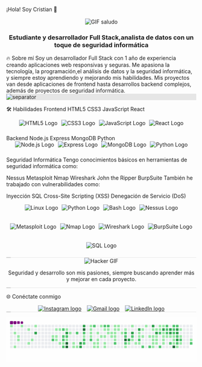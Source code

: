 ¡Hola! Soy Cristian 👋
<p align="center"> <img src="https://user-images.githubusercontent.com/74038190/214644152-52f47eb3-5e31-4f47-8758-05c9468d5596.gif" alt="GIF saludo" style="vertical-align: middle; width: 55px; height: 75px;" /> <h3 align="center">Estudiante y desarrollador Full Stack,analista de datos con un toque de seguridad informática</h3> </p>
🔥 Sobre mí
Soy un desarrollador Full Stack con 1 año de experiencia creando aplicaciones web responsivas y seguras. Me apasiona la tecnología, la programación,el análisis de datos y la seguridad informática, y siempre estoy aprendiendo y mejorando mis habilidades. Mis proyectos van desde aplicaciones de frontend hasta desarrollos backend complejos, además de proyectos de seguridad informática.

<img style="display: block; margin: auto; background-color: hsl(0, 0%, 90%); width: 100vw; height: auto;" src="https://user-images.githubusercontent.com/74038190/212284115-f47cd8ff-2ffb-4b04-b5bf-4d1c14c0247f.gif" alt="separator" />

🛠️ Habilidades
Frontend
HTML5
CSS3
JavaScript
React
<div style="display: flex; justify-content: center; gap: 10px;"> <img src="https://cdn.jsdelivr.net/gh/devicons/devicon/icons/html5/html5-original.svg" height="40" alt="HTML5 Logo"/> <img src="https://cdn.jsdelivr.net/gh/devicons/devicon/icons/css3/css3-original.svg" height="40" alt="CSS3 Logo"/> <img src="https://cdn.jsdelivr.net/gh/devicons/devicon/icons/javascript/javascript-original.svg" height="40" alt="JavaScript Logo"/> <img src="https://cdn.jsdelivr.net/gh/devicons/devicon/icons/react/react-original.svg" height="40" alt="React Logo"/> </div>
Backend
Node.js
Express
MongoDB
Python
<div style="display: flex; justify-content: center; gap: 10px;"> <img src="https://cdn.jsdelivr.net/gh/devicons/devicon/icons/nodejs/nodejs-original.svg" height="40" alt="Node.js Logo"/> <img src="https://cdn.jsdelivr.net/gh/devicons/devicon/icons/express/express-original.svg" height="40" alt="Express Logo"/> <img src="https://cdn.jsdelivr.net/gh/devicons/devicon/icons/mongodb/mongodb-original.svg" height="40" alt="MongoDB Logo"/> <img src="https://cdn.jsdelivr.net/gh/devicons/devicon/icons/python/python-original.svg" height="40" alt="Python Logo"/> </div>
Seguridad Informática
Tengo conocimientos básicos en herramientas de seguridad informática como:

Nessus
Metasploit
Nmap
Wireshark
John the Ripper
BurpSuite
También he trabajado con vulnerabilidades como:

Inyección SQL
Cross-Site Scripting (XSS)
Denegación de Servicio (DoS)
<div style="display: flex; justify-content: center; gap: 10px; flex-wrap: wrap;"> <img src="https://cdn.jsdelivr.net/gh/devicons/devicon/icons/linux/linux-original.svg" height="40" alt="Linux Logo"/> <img src="https://cdn.jsdelivr.net/gh/devicons/devicon/icons/python/python-original.svg" height="40" alt="Python Logo"/> <img src="https://cdn.jsdelivr.net/gh/devicons/devicon/icons/bash/bash-original.svg" height="40" alt="Bash Logo"/> <img src="https://upload.wikimedia.org/wikipedia/commons/4/48/Nessus-logo.svg" height="40" alt="Nessus Logo"/> <img src="https://upload.wikimedia.org/wikipedia/commons/8/88/Metasploit-logo.svg" height="40" alt="Metasploit Logo"/> <img src="https://upload.wikimedia.org/wikipedia/commons/3/34/Nmap_logo.png" height="40" alt="Nmap Logo"/> <img src="https://upload.wikimedia.org/wikipedia/commons/5/53/Wireshark_Logo.svg" height="40" alt="Wireshark Logo"/> <img src="https://upload.wikimedia.org/wikipedia/commons/3/3c/Burp_suite_logo.svg" height="40" alt="BurpSuite Logo"/> <img src="https://cdn.jsdelivr.net/gh/devicons/devicon/icons/mysql/mysql-original.svg" height="40" alt="SQL Logo"/> </div>
<img style="display: block; margin: auto; background-color: hsl(0, 0%, 90%);" src="https://user-images.githubusercontent.com/74038190/212284115-f47cd8ff-2ffb-4b04-b5bf-4d1c14c0247f.gif" width="100%" height="1" alt="separator" />

<div align="center"> <img src="https://media1.tenor.com/images/1cc06bb6e5b82e70b689e3ff17ec0a2d/tenor.gif" width="400" height="auto" alt="Hacker GIF" /> <p align="center"> Seguridad y desarrollo son mis pasiones, siempre buscando aprender más y mejorar en cada proyecto. </p> </div>
<img style="display: block; margin: auto; background-color: hsl(0, 0%, 90%);" src="https://user-images.githubusercontent.com/74038190/212284115-f47cd8ff-2ffb-4b04-b5bf-4d1c14c0247f.gif" width="100%" height="1" alt="separator" />

🌐 Conéctate conmigo
<div style="display: flex; justify-content: center; gap: 15px;"> <a href="https://www.instagram.com/tu_perfil" target="_blank" rel="noopener noreferrer"> <img src="https://img.shields.io/static/v1?message=Instagram&logo=instagram&label=&color=E4405F&logoColor=white&labelColor=&style=for-the-badge" height="35" alt="Instagram logo" /> </a> <a href="mailto:jerybbkuuukkrjhwioio@gmail.com" target="_blank" rel="noopener noreferrer"> <img src="https://img.shields.io/static/v1?message=Gmail&logo=gmail&label=&color=D14836&logoColor=white&labelColor=&style=for-the-badge" height="35" alt="Gmail logo" /> </a> <a href="https://www.linkedin.com/in/tu-perfil" target="_blank" rel="noopener noreferrer"> <img src="https://img.shields.io/static/v1?message=LinkedIn&logo=linkedin&label=&color=0077B5&logoColor=white&labelColor=&style=for-the-badge" height="35" alt="LinkedIn logo" /> </a> </div>
<img style="display: block; margin: auto; background-color: hsl(0, 0%, 90%);" src="https://user-images.githubusercontent.com/74038190/212284115-f47cd8ff-2ffb-4b04-b5bf-4d1c14c0247f.gif" width="100%" height="1" alt="separator" />

<p align="center"> <img src="https://raw.githubusercontent.com/Platane/snk/output/github-contribution-grid-snake.gif" alt="GitHub Snake" /> </p>
